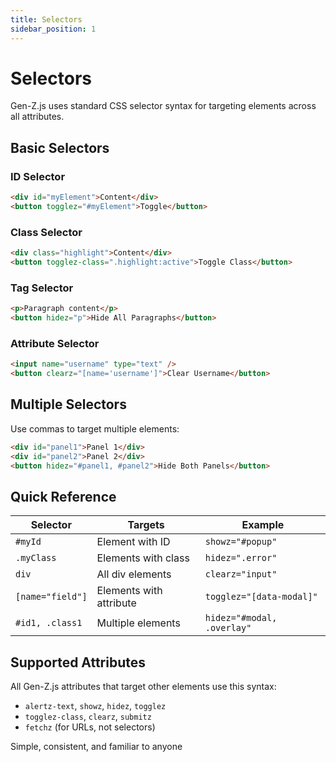 ```yaml
---
title: Selectors
sidebar_position: 1
---
```


# Selectors

Gen-Z.js uses standard CSS selector syntax for targeting elements across all attributes.

## Basic Selectors

### ID Selector

```html
<div id="myElement">Content</div>
<button togglez="#myElement">Toggle</button>
```

### Class Selector

```html
<div class="highlight">Content</div>
<button togglez-class=".highlight:active">Toggle Class</button>
```

### Tag Selector

```html
<p>Paragraph content</p>
<button hidez="p">Hide All Paragraphs</button>
```

### Attribute Selector

```html
<input name="username" type="text" />
<button clearz="[name='username']">Clear Username</button>
```

## Multiple Selectors

Use commas to target multiple elements:

```html
<div id="panel1">Panel 1</div>
<div id="panel2">Panel 2</div>
<button hidez="#panel1, #panel2">Hide Both Panels</button>
```

## Quick Reference

| Selector         | Targets                 | Example                    |
| ---------------- | ----------------------- | -------------------------- |
| `#myId`          | Element with ID         | `showz="#popup"`           |
| `.myClass`       | Elements with class     | `hidez=".error"`           |
| `div`            | All div elements        | `clearz="input"`           |
| `[name="field"]` | Elements with attribute | `togglez="[data-modal]"`   |
| `#id1, .class1`  | Multiple elements       | `hidez="#modal, .overlay"` |

## Supported Attributes

All Gen-Z.js attributes that target other elements use this syntax:

- `alertz-text`, `showz`, `hidez`, `togglez`
- `togglez-class`, `clearz`, `submitz`
- `fetchz` (for URLs, not selectors)

Simple, consistent, and familiar to anyone
